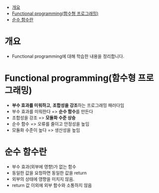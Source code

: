 - [개요](#개요)
- [Functional programming(함수형 프로그래밍)](#functional-programming함수형-프로그래밍)
- [순수 함수란](#순수-함수란)

# 개요

- Functional programming에 대해 학습한 내용을 정리합니다.

# Functional programming(함수형 프로그래밍)

- **부수 효과를 미워하고**, **조합성을 강조**하는 프로그래밍 패러다임
- 부수 효과를 미워한다 => **순수 함수**를 만든다
- 조합성을 강조 => **모듈화 수준 상승**
- 순수 함수 => 오류를 줄이고 안정성을 높임
- 모듈화 수준이 높다 => 생산성을 높임

# 순수 함수란

- 부수 효과(외부에 영향)가 없는 함수
- 동일한 값을 요청하면 동일한 값을 return
- 외부의 상태에 영향을 미치지 않음.
- return 값 이외에 외부 함수와 소통하지 않음